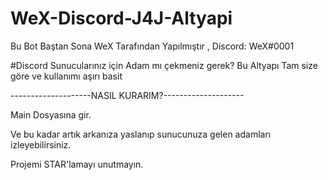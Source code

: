 # WeX-Discord-J4J-Altyapi
Bu Bot Baştan Sona WeX Tarafından Yapılmıştır , Discord: WeX#0001

#Discord Sunucularınız için Adam mı çekmeniz gerek? Bu Altyapı Tam size göre ve kullanımı aşırı basit

--------------------NASIL KURARIM?--------------------

Main Dosyasına gir.

Ve bu kadar artık arkanıza yaslanıp sunucunuza gelen adamları izleyebilirsiniz.

Projemi STAR'lamayı unutmayın.
